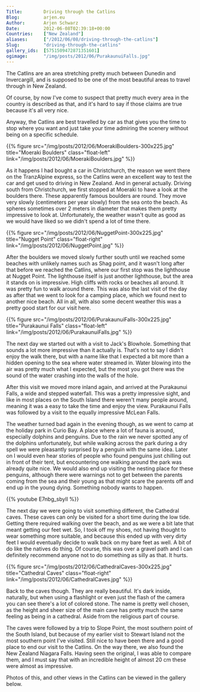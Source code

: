 ```yaml
---
Title:        Driving through the Catlins
Blog:         arjen.eu  
Author:       Arjen Schwarz  
Date:         2012-06-08T02:39:18+00:00
Countries:    ["New Zealand"]
aliases:      ["/2012/06/08/driving-through-the-catlins"]
Slug:         "driving-through-the-catlins"
gallery_ids:  [5751509472871351601]
ogimage:      "/img/posts/2012/06/PurakaunuiFalls.jpg"
---
```

The Catlins are an area stretching pretty much between Dunedin and Invercargill, and is supposed to be one of the most beautiful areas to travel through in New Zealand.

Of course, by now I've come to suspect that pretty much every area in the country is described as that, and it's hard to say if those claims are true because it's all very nice.

Anyway, the Catlins are best travelled by car as that gives you the time to stop where you want and just take your time admiring the scenery without being on a specific schedule.

{{% figure src="/img/posts/2012/06/MoerakiBoulders-300x225.jpg" title="Moeraki Boulders" class="float-left" link="/img/posts/2012/06/MoerakiBoulders.jpg" %}}

As it happens I had bought a car in Christchurch, the reason we went there on the TranzAlpine express, so the Catlins were an excellent way to test the car and get used to driving in New Zealand. And in general actually. Driving south from Christchurch, we first stopped at Moeraki to have a look at the boulders there. These apparently famous boulders are round. They move very slowly (centimeters per year slowly) from the sea onto the beach. As spheres sometimes over 2 meters in diameter that makes them pretty impressive to look at.     Unfortunately, the weather wasn't quite as good as we would have liked so we didn't spend a lot of time there.

{{% figure src="/img/posts/2012/06/NuggetPoint-300x225.jpg" title="Nugget Point" class="float-right" link="/img/posts/2012/06/NuggetPoint.jpg" %}}

After the boulders we moved slowly further south until we reached some beaches with unlikely names such as Shag point, and it wasn't long after that before we reached the Catlins, where our first stop was the lighthouse at Nugget Point. The lighthouse itself is just another lighthouse, but the area it stands on is impressive. High cliffs with rocks or beaches all around. It was pretty fun to walk around there. This was also the last visit of the day as after that we went to look for a camping place, which we found next to another nice beach. All in all, with also some decent weather this was a pretty good start for our visit here.

{{% figure src="/img/posts/2012/06/PurakaunuiFalls-300x225.jpg" title="Purakaunui Falls" class="float-left" link="/img/posts/2012/06/PurakaunuiFalls.jpg" %}}

The next day we started out with a visit to Jack's Blowhole. Something that sounds a lot more impressive than it actually is. That's not to say I didn't enjoy the walk there, but with a name like that I expected a bit more than a hidden opening to the sea where water streamed in. Water blowing into the air was pretty much what I expected, but the most you got there was the sound of the water crashing into the walls of the hole.

After this visit we moved more inland again, and arrived at the Purakaunui Falls, a wide and stepped waterfall. This was a pretty impressive sight, and like in most places on the South Island there weren't many people around, meaning it was a easy to take the time and enjoy the view. Purakaunui Falls was followed by a visit to the equally impressive McLean Falls.

The weather turned bad again in the evening though, as we went to camp at the holiday park in Curio Bay. A place where a lot of fauna is around, especially dolphins and penguins. Due to the rain we never spotted any of the dolphins unfortunately, but while walking across the park during a dry spell we were pleasantly surprised by a penguin with the same idea. Later on I would even hear stories of people who found penguins just chilling out in front of their tent, but encountering one walking around the park was already quite nice. We would also end up visiting the nesting place for these penguins, although there were warnings not to get between the parents coming from the sea and their young as that might scare the parents off and end up in the young dying. Something nobody wants to happen.

{{% youtube E7nbg_sbylI %}}

The next day we were going to visit something different, the Cathedral caves. These caves can only be visited for a short time during the low tide. Getting there required walking over the beach, and as we were a bit late that meant getting our feet wet. So, I took off my shoes, not having thought to wear something more suitable, and because this ended up with very dirty feet I would eventually decide to walk back on my bare feet as well. A bit of do like the natives do thing. Of course, this was over a gravel path and I can definitely recommend anyone not to do something as silly as that. It hurts.

{{% figure src="/img/posts/2012/06/CathedralCaves-300x225.jpg" title="Cathedral Caves" class="float-right" link="/img/posts/2012/06/CathedralCaves.jpg" %}}

Back to the caves though. They are really beautiful. It's dark inside, naturally, but when using a flashlight or even just the flash of the camera you can see there's a lot of colored stone. The name is pretty well chosen, as the height and sheer size of the main cave has pretty much the same feeling as being in a cathedral. Aside from the religious part of course.

The caves were followed by a trip to Slope Point, the most southern point of the South Island, but because of my earlier visit to Stewart Island not the most southern point I've visited. Still nice to have been there and a good place to end our visit to the Catlins. On the way there, we also found the New Zealand Niagara Falls. Having seen the original, I was able to compare them, and I must say that with an incredible height of almost 20 cm these were almost as impressive.

Photos of this, and other views in the Catlins can be viewed in the gallery below.

